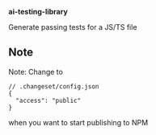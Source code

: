 **ai-testing-library**

Generate passing tests for a JS/TS file

## Note

Note: Change to
```
// .changeset/config.json
{
  "access": "public"
}
```
when you want to start publishing to NPM
